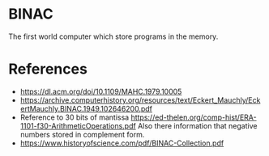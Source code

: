 # BINAC

The first world computer which store programs in the memory.

# References

- https://dl.acm.org/doi/10.1109/MAHC.1979.10005
- https://archive.computerhistory.org/resources/text/Eckert_Mauchly/EckertMauchly.BINAC.1949.102646200.pdf 
- Reference to 30 bits of mantissa https://ed-thelen.org/comp-hist/ERA-1101-f30-ArithmeticOperations.pdf
Also there information that negative numbers stored in complement form.
- https://www.historyofscience.com/pdf/BINAC-Collection.pdf